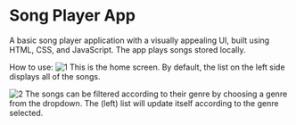 # Song Player App
A basic song player application with a visually appealing UI, built using HTML, CSS, and JavaScript. The app plays songs stored locally.

How to use:
![1](https://github.com/user-attachments/assets/acb8a6f8-02da-460f-9bf4-91990269ce8a)
This is the home screen. By default, the list on the left side displays all of the songs. 

![2](https://github.com/user-attachments/assets/f650a284-a3d0-4b13-871d-a59798e39734)
The songs can be filtered according to their genre by choosing a genre from the dropdown. The (left) list will update itself according to the genre selected.
